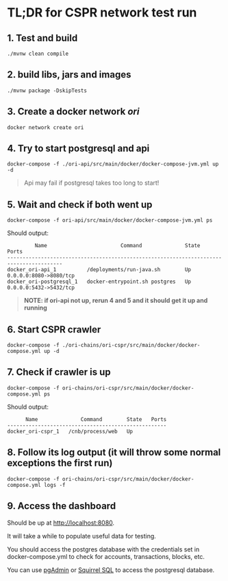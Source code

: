 # TL;DR for CSPR network test run

## 1. Test and build

`./mvnw clean compile`

## 2. build libs, jars and images

`./mvnw package -DskipTests`

## 3. Create a docker network *ori*

`docker network create ori`

## 4. Try to start postgresql and api

`docker-compose -f ./ori-api/src/main/docker/docker-compose-jvm.yml up -d`

> Api may fail if postgresql takes too long to start!

## 5. Wait and check if both went up
`docker-compose -f ori-api/src/main/docker/docker-compose-jvm.yml ps`

Should output:

``` text
         Name                        Command              State           Ports         
----------------------------------------------------------------------------------------
docker_ori-api_1          /deployments/run-java.sh        Up      0.0.0.0:8080->8080/tcp
docker_ori-postgresql_1   docker-entrypoint.sh postgres   Up      0.0.0.0:5432->5432/tcp

```
> **NOTE: if ori-api not up, rerun 4 and 5 and it should get it up and running**

## 6. Start CSPR crawler

`docker-compose -f ./ori-chains/ori-cspr/src/main/docker/docker-compose.yml up -d`

## 7. Check if crawler is up

`docker-compose -f ori-chains/ori-cspr/src/main/docker/docker-compose.yml ps`

Should output:

``` text
      Name              Command        State   Ports
----------------------------------------------------
docker_ori-cspr_1   /cnb/process/web   Up
```


## 8. Follow its log output (it will throw some normal exceptions the first run)

`docker-compose -f ori-chains/ori-cspr/src/main/docker/docker-compose.yml logs -f`

## 9. Access the dashboard 
Should be up at [http://localhost:8080](http://localhost:8080). 


It will take a while to populate useful data for testing. 

You should access the postgres database with the credentials set in docker-compose.yml to check for accounts, transactions, blocks, etc.

You can use [pgAdmin](https://www.pgadmin.org/) or [Squirrel SQL](http://squirrel-sql.sourceforge.net/) to access the postgresql database.
